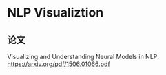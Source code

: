 # NLP Visualiztion

## 论文

Visualizing and Understanding Neural Models in NLP: https://arxiv.org/pdf/1506.01066.pdf


